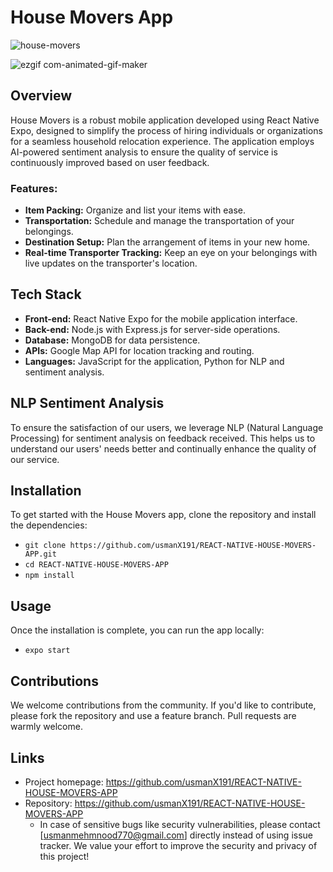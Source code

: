 # House Movers App

![house-movers](https://github.com/usmanX191/REACT-NATIVE-HOUSE-MOVERS-APP/assets/123594984/91750d8b-c9f2-448a-9cdb-b361da686b89)

![ezgif com-animated-gif-maker](https://github.com/usmanX191/REACT-NATIVE-HOUSE-MOVERS-APP/assets/123594984/cb1fcce1-2973-4a07-bd83-2ea3012aef4d)

## Overview
House Movers is a robust mobile application developed using React Native Expo, designed to simplify the process of hiring individuals or organizations for a seamless household relocation experience. The application employs AI-powered sentiment analysis to ensure the quality of service is continuously improved based on user feedback.

### Features:
- **Item Packing:** Organize and list your items with ease.
- **Transportation:** Schedule and manage the transportation of your belongings.
- **Destination Setup:** Plan the arrangement of items in your new home.
- **Real-time Transporter Tracking:** Keep an eye on your belongings with live updates on the transporter's location.

## Tech Stack
- **Front-end:** React Native Expo for the mobile application interface.
- **Back-end:** Node.js with Express.js for server-side operations.
- **Database:** MongoDB for data persistence.
- **APIs:** Google Map API for location tracking and routing.
- **Languages:** JavaScript for the application, Python for NLP and sentiment analysis.

## NLP Sentiment Analysis
To ensure the satisfaction of our users, we leverage NLP (Natural Language Processing) for sentiment analysis on feedback received. This helps us to understand our users' needs better and continually enhance the quality of our service.

## Installation

To get started with the House Movers app, clone the repository and install the dependencies:
- `git clone https://github.com/usmanX191/REACT-NATIVE-HOUSE-MOVERS-APP.git`
- `cd REACT-NATIVE-HOUSE-MOVERS-APP`
- `npm install`

## Usage

Once the installation is complete, you can run the app locally:
- `expo start`

## Contributions

We welcome contributions from the community. If you'd like to contribute, please fork the repository and use a feature branch. Pull requests are warmly welcome.

## Links

- Project homepage: https://github.com/usmanX191/REACT-NATIVE-HOUSE-MOVERS-APP
- Repository: https://github.com/usmanX191/REACT-NATIVE-HOUSE-MOVERS-APP
  - In case of sensitive bugs like security vulnerabilities, please contact [usmanmehmnood770@gmail.com] directly instead of using issue tracker. We value your effort to improve the security and privacy of this project!


